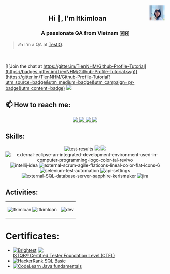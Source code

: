 
<img align="right" width="48" src="images/avatar.jpg" />


<h2 align="center">Hi 👋, I'm ltkimloan</h2>
<p align="center">
  <h3 align="center">A passionate QA from Vietnam 🇻🇳 </h3>
</p>

> ✍ I'm a QA at [TestIO](https://test.io/).

<br />

[![Join the chat at https://gitter.im/TienNHM/Github-Profile-Tutorial](https://badges.gitter.im/TienNHM/Github-Profile-Tutorial.svg)](https://gitter.im/TienNHM/Github-Profile-Tutorial?utm_source=badge&utm_medium=badge&utm_campaign=pr-badge&utm_content=badge)
![](https://komarev.com/ghpvc/?username=TienNHM&style=flat-square)

## 📫 How to reach me:

<p align="center">
  <a href="https://www.linkedin.com/in/ltkimloan/" target="_blank">
    <img src="https://img.icons8.com/fluent/48/000000/linkedin.png"/>
  </a>
  <a href="https://www.facebook.com/ltkimloan99">
    <img src="https://img.icons8.com/fluent/48/000000/facebook-new.png" target="_blank" />
  </a> 
  <a href="https://github.com/ltkimloan/" alt="Github">
    <img src="https://img.icons8.com/fluent/48/000000/github.png"/>
  </a> 
  <a href="mailto:ltkimloankg99@gmail.com" alt="Email">
    <img src="https://img.icons8.com/fluent/48/000000/mailing.png"/>
  </a>
</p>

## Skills:
<p align="center">
  
  <img width="48" height="48" src="https://img.icons8.com/pieces/64/test-results.png" alt="test-results"/>
  <img src="https://img.icons8.com/color/48/000000/git.png"/>
  <img src="https://img.icons8.com/color/48/000000/github-2.png"/>
  <img width="48" height="48" src="https://img.icons8.com/external-tal-revivo-color-tal-revivo/48/external-eclipse-an-integrated-development-environment-used-in-computer-programming-logo-color-tal-revivo.png" alt="external-eclipse-an-integrated-development-environment-used-in-computer-programming-logo-color-tal-revivo"/>
  <img width="48" height="48" src="https://img.icons8.com/color/48/intellij-idea.png" alt="intellij-idea"/>
  <img width="48" height="48" src="https://img.icons8.com/external-flaticons-lineal-color-flat-icons/64/external-scrum-agile-flaticons-lineal-color-flat-icons-6.png" alt="external-scrum-agile-flaticons-lineal-color-flat-icons-6"/>
  <img width="48" height="48" src="https://img.icons8.com/pulsar-gradient/48/selenium-test-automation.png" alt="selenium-test-automation"/>
  <img width="48" height="48" src="https://img.icons8.com/nolan/64/api-settings.png" alt="api-settings"/>
  <img width="48" height="48" src="https://img.icons8.com/external-sapphire-kerismaker/48/external-SQL-database-server-sapphire-kerismaker.png" alt="external-SQL-database-server-sapphire-kerismaker"/>
  <img width="48" height="48" src="https://img.icons8.com/color/48/jira.png" alt="jira"/>
 
</p>

## Activities:

<table style="width:100%;">
  <tr>
    <td>
      <img src="https://github-readme-stats.vercel.app/api/top-langs/?username=ltkimloan&bg_color=FFFFFF00&text_color=179fa3&layout=compact&hide=CSS&langs_count=10&custom_title=Top%20ngôn%20ngữ%20được%20dùng" alt="ltkimloan" width="100%"/>
      <img src="https://github-readme-stats.vercel.app/api?username=ltkimloan&bg_color=FFFFFF00&text_color=179fa3&show_icons=true&count_private=true&include_all_commits=true&custom_title=Hoạt%20động%20trên%20Github" alt="ltkimloan" width="100%"/>
    </td>
    <td>
      <p align="center"> 
        <img src="https://cdn.dribbble.com/users/1059583/screenshots/4171367/coding-freak.gif" alt="dev" width="100%"/>
      </p>
    </td>
  </tr>
</table>

# Certificates:

<img align="right" width="400" src="https://github.githubassets.com/images/modules/profile/profile-joined-github.svg">

- [![Brightest](https://img.shields.io/badge/-Brightest-violet) ISTQB® Certified Tester Foundation Level (CTFL)](https://www.credly.com/badges/52f0462f-a21d-49dc-b29e-a0a2a1c084c1/linked_in_profile)
- [![HackerRank](https://img.shields.io/badge/-HackerRank-green) SQL Basic](https://www.hackerrank.com/certificates/iframe/525a22bf268c)
- [![CodeLearn](https://img.shields.io/badge/-CodeLearn-blue) Java fundamentals](https://codelearn.io/lms/share/04ce63cc-5e66-4a95-9aac-f6967193966e)

